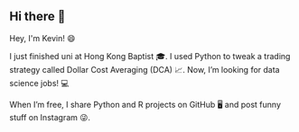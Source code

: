 ## Hi there 👋

Hey, I'm Kevin! 😄

I just finished uni at Hong Kong Baptist 🎓. I used Python to tweak a trading strategy called Dollar Cost Averaging (DCA) 📈. Now, I’m looking for data science jobs! 💻

When I’m free, I share Python and R projects on GitHub 🖥️ and post funny stuff on Instagram 😜.  
